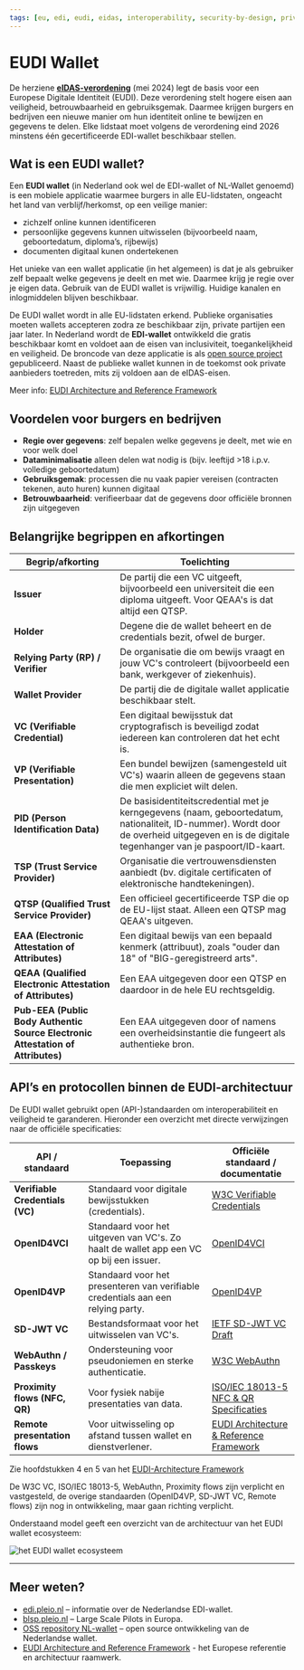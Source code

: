 ```yaml
---
tags: [eu, edi, eudi, eidas, interoperability, security-by-design, privacy]
---
```


# EUDI Wallet

De herziene [**eIDAS-verordening**](./eidas.md) (mei 2024) legt de basis voor een Europese Digitale Identiteit (EUDI). Deze verordening stelt hogere eisen aan veiligheid, betrouwbaarheid en gebruiksgemak. Daarmee krijgen burgers en bedrijven een nieuwe manier om hun identiteit online te bewijzen en gegevens te delen. Elke lidstaat moet volgens de verordening eind 2026 minstens één gecertificeerde EDI-wallet beschikbaar stellen. 

## Wat is een EUDI wallet?

Een **EUDI wallet** (in Nederland ook wel de EDI-wallet of NL-Wallet genoemd) is een mobiele applicatie waarmee burgers in alle EU-lidstaten, ongeacht het land van verblijf/herkomst, op een veilige manier:

- zichzelf online kunnen identificeren
- persoonlijke gegevens kunnen uitwisselen (bijvoorbeeld naam, geboortedatum, diploma’s, rijbewijs)
- documenten digitaal kunen ondertekenen

Het unieke van een wallet applicatie (in het algemeen) is dat je als gebruiker zelf bepaalt welke gegevens je deelt en met wie. Daarmee krijg je regie over je eigen data. Gebruik van de EUDI wallet is vrijwillig. Huidige kanalen en inlogmiddelen blijven beschikbaar.

De EUDI wallet wordt in alle EU-lidstaten erkend. Publieke organisaties moeten wallets accepteren zodra ze beschikbaar zijn, private partijen een jaar later. In Nederland wordt de **EDI-wallet** ontwikkeld die gratis beschikbaar komt en voldoet aan de eisen van inclusiviteit, toegankelijkheid en veiligheid. De broncode van deze applicatie is als [open source project]((https://oss.developer.overheid.nl/repositories/minbzk-nl-wallet-9632)) gepubliceerd. Naast de publieke wallet kunnen in de toekomst ook private aanbieders toetreden, mits zij voldoen aan de eIDAS-eisen.  

Meer info: [EUDI Architecture and Reference Framework](https://eu-digital-identity-wallet.github.io/eudi-doc-architecture-and-reference-framework/latest/architecture-and-reference-framework-main/)


## Voordelen voor burgers en bedrijven

- **Regie over gegevens**: zelf bepalen welke gegevens je deelt, met wie en voor welk doel
- **Dataminimalisatie** alleen delen wat nodig is (bijv. leeftijd >18 i.p.v. volledige geboortedatum)
- **Gebruiksgemak**: processen die nu vaak papier vereisen (contracten tekenen, auto huren) kunnen digitaal
- **Betrouwbaarheid**: verifieerbaar dat de gegevens door officiële bronnen zijn uitgegeven

## Belangrijke begrippen en afkortingen

| Begrip/afkorting | Toelichting |
|--------|--------|
| **Issuer** | De partij die een VC uitgeeft, bijvoorbeeld een universiteit die een diploma uitgeeft. Voor QEAA's is dat altijd een QTSP. |
| **Holder** | Degene die de wallet beheert en de credentials bezit, ofwel de burger. |
| **Relying Party (RP) / Verifier** | De organisatie die om bewijs vraagt en jouw VC's controleert (bijvoorbeeld een bank, werkgever of ziekenhuis). |
| **Wallet Provider** | De partij die de digitale wallet applicatie beschikbaar stelt. |
| **VC (Verifiable Credential)** | Een digitaal bewijsstuk dat cryptografisch is beveiligd zodat iedereen kan controleren dat het echt is. |
| **VP (Verifiable Presentation)** | Een bundel bewijzen (samengesteld uit VC's) waarin alleen de gegevens staan die men expliciet wilt delen. |
| **PID (Person Identification Data)** | De basisidentiteitscredential met je kerngegevens (naam, geboortedatum, nationaliteit, ID-nummer). Wordt door de overheid uitgegeven en is de digitale tegenhanger van je paspoort/ID-kaart. |
| **TSP (Trust Service Provider)** | Organisatie die vertrouwensdiensten aanbiedt (bv. digitale certificaten of elektronische handtekeningen). |
| **QTSP (Qualified Trust Service Provider)** | Een officieel gecertificeerde TSP die op de EU-lijst staat. Alleen een QTSP mag QEAA's uitgeven. |
| **EAA (Electronic Attestation of Attributes)** | Een digitaal bewijs van een bepaald kenmerk (attribuut), zoals "ouder dan 18" of "BIG-geregistreerd arts". |
| **QEAA (Qualified Electronic Attestation of Attributes)** | Een EAA uitgegeven door een QTSP en daardoor in de hele EU rechtsgeldig. |
| **Pub-EEA (Public Body Authentic Source Electronic Attestation of Attributes)** | Een EAA uitgegeven door of namens een overheidsinstantie die fungeert als authentieke bron. |

## API’s en protocollen binnen de EUDI-architectuur

De EUDI wallet gebruikt open (API-)standaarden om interoperabiliteit en veiligheid te garanderen. Hieronder een overzicht met directe verwijzingen naar de officiële specificaties:

| API / standaard | Toepassing | Officiële standaard / documentatie |
|-----------------|------------|-----------------------------------|
| **Verifiable Credentials (VC)** | Standaard voor digitale bewijsstukken (credentials). | [W3C Verifiable Credentials](https://www.w3.org/TR/vc-overview/) |
| **OpenID4VCI** | Standaard voor het uitgeven van VC's. Zo haalt de wallet app een VC op bij een issuer. | [OpenID4VCI](https://openid.net/specs/openid-4-verifiable-credential-issuance-1_0.html) |
| **OpenID4VP** | Standaard voor het presenteren van verifiable credentials aan een relying party. | [OpenID4VP](https://openid.net/specs/openid-4-verifiable-presentations-1_0.html) |
| **SD-JWT VC** | Bestandsformaat voor het uitwisselen van VC's. | [IETF SD-JWT VC Draft](https://datatracker.ietf.org/doc/draft-ietf-oauth-sd-jwt-vc/) |
| **WebAuthn / Passkeys** | Ondersteuning voor pseudoniemen en sterke authenticatie. | [W3C WebAuthn](https://www.w3.org/TR/webauthn-2/) |
| **Proximity flows (NFC, QR)** | Voor fysiek nabije presentaties van data. | [ISO/IEC 18013-5 NFC & QR Specificaties](https://www.iso.org/standard/69084.html) |
| **Remote presentation flows** | Voor uitwisseling op afstand tussen wallet en dienstverlener. | [EUDI Architecture & Reference Framework](https://eu-digital-identity-wallet.github.io/eudi-doc-architecture-and-reference-framework/latest/architecture-and-reference-framework-main/) |

Zie hoofdstukken 4 en 5 van het [EUDI-Architecture Framework](https://eu-digital-identity-wallet.github.io/eudi-doc-architecture-and-reference-framework/latest/architecture-and-reference-framework-main/#4-high-level-architecture)

De W3C VC, ISO/IEC 18013-5, WebAuthn, Proximity flows zijn verplicht en vastgesteld, de overige standaarden (OpenID4VP, SD-JWT VC, Remote flows) zijn nog in ontwikkeling, maar gaan richting verplicht.  

Onderstaand model geeft een overzicht van de architectuur van het EUDI wallet ecosysteem:

![het EUDI wallet ecosysteem](https://eu-digital-identity-wallet.github.io/eudi-doc-architecture-and-reference-framework/latest/media/Figure_2_High-Level_Architecture.jpg)

---

## Meer weten?

- [edi.pleio.nl](https://edi.pleio.nl) – informatie over de Nederlandse EDI-wallet.  
- [blsp.pleio.nl](https://blsp.pleio.nl) – Large Scale Pilots in Europa.  
- [OSS repository NL-wallet](https://oss.developer.overheid.nl/repositories/minbzk-nl-wallet-9632) – open source ontwikkeling van de Nederlandse wallet.
- [EUDI Architecture and Reference Framework](https://eu-digital-identity-wallet.github.io/eudi-doc-architecture-and-reference-framework/latest/architecture-and-reference-framework-main/) - het Europese referentie en architectuur raamwerk.

